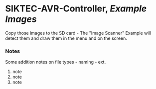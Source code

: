 # SIKTEC-AVR-Controller, *Example Images*
Copy those images to the SD card - The "Image Scanner" Example will detect them and draw them in the menu and on the screen.

### Notes
Some addition notes on file types - naming - ext.
1. note 
2. note
3. note